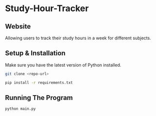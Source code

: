 # Study-Hour-Tracker

## Website

Allowing users to track their study hours in a week for different subjects.


## Setup & Installation
Make sure you have the latest version of Python installed.
```bash
git clone <repo-url>
```
```bash
pip install -r requirements.txt
```

## Running The Program
```bash
python main.py
```
